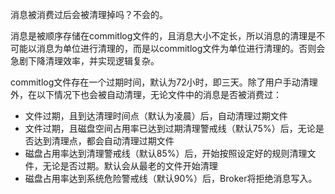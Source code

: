 消息被消费过后会被清理掉吗？不会的。

消息是被顺序存储在commitlog文件的，且消息大小不定长，所以消息的清理是不可能以消息为单位进行清理的，而是以commitlog文件为单位进行清理的。否则会急剧下降清理效率，并实现逻辑复杂。

commitlog文件存在一个过期时间，默认为72小时，即三天。除了用户手动清理外，在以下情况下也会被自动清理，无论文件中的消息是否被消费过：

- 文件过期，且到达清理时间点（默认为凌晨）后，自动清理过期文件
- 文件过期，且磁盘空间占用率已达到过期清理警戒线（默认75%）后，无论是否达到清理点，都会自动清理过期文件
- 磁盘占用率达到清理警戒线（默认85%）后，开始按照设定好的规则清理文件，无论是否过期。默认会从最老的文件开始清理
- 磁盘占用率达到系统危险警戒线（默认90%）后，Broker将拒绝消息写入。





























